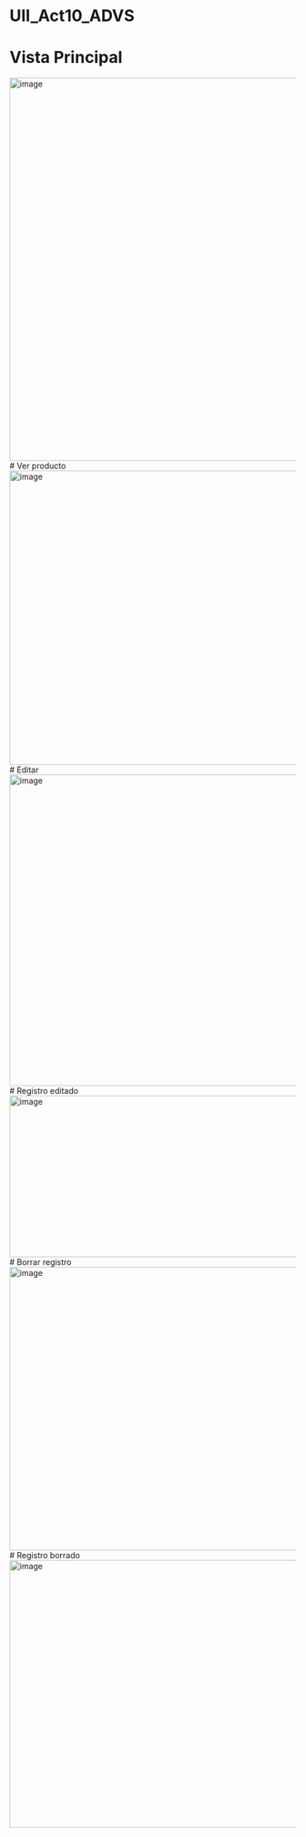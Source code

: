 # UII_Act10_ADVS
# Vista Principal
<img width="1920" height="673" alt="image" src="https://github.com/user-attachments/assets/f42f41dd-c54a-445d-9020-3a3a598ced51" />
# Ver producto
<img width="1920" height="517" alt="image" src="https://github.com/user-attachments/assets/9c1b93f0-e98a-4b1c-8334-9c100c125890" />
# Editar 
<img width="1916" height="547" alt="image" src="https://github.com/user-attachments/assets/74930324-d7e9-4e4b-9843-d7537966499f" />
# Registro editado 
<img width="1581" height="284" alt="image" src="https://github.com/user-attachments/assets/4834a30a-f307-4a69-9039-8351ae9de35c" />
# Borrar registro 
<img width="1920" height="498" alt="image" src="https://github.com/user-attachments/assets/a974583c-9c69-43a6-b1f7-42576073151f" />
# Registro borrado
<img width="1920" height="470" alt="image" src="https://github.com/user-attachments/assets/6f81f7a9-4a6e-45f8-8437-667d09a4c764" />



